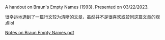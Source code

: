 A handout on Braun's Empty Names (1993). Presented on 03/22/2023.

很幸运地选到了一篇行文较为清晰的文章，虽然并不是很喜欢或赞同这篇文章的观点lol

[Notes on Braun Empty Names.pdf](https://github.com/Msarde/Philosophy/files/11047617/Notes.on.Braun.Empty.Names.pdf)

